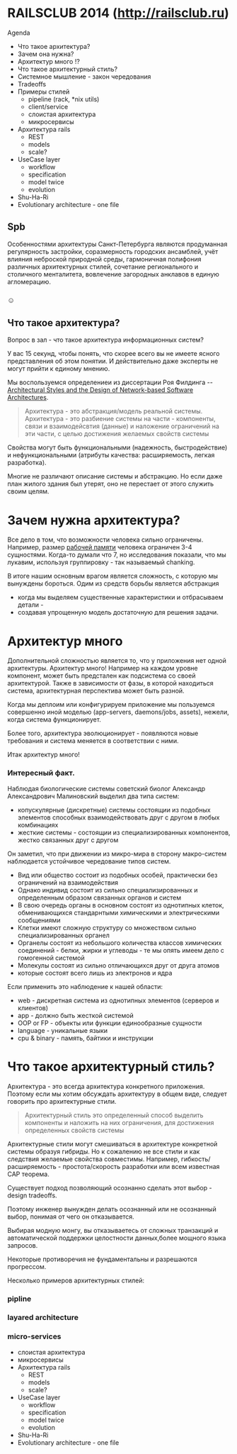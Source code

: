 # RAILSCLUB 2014 (http://railsclub.ru)

Agenda

* Что такое архитектура?
* Зачем она нужна?
* Архитектур много !?
* Что такое архитектурный стиль?
* Системное мышление - закон чередования
* Tradeoffs
* Примеры стилей
  * pipeline (rack, *nix utils)
  * client/service
  * слоистая архитектура
  * микросервисы
* Архитектура rails
  * REST
  * models
  * scale?
* UseCase layer
  * workflow
  * specification
  * model twice
  * evolution
* Shu-Ha-Ri
* Evolutionary architecture - one file


## Spb

Особенностями архитектуры Санкт-Петербурга являются продуманная регулярность застройки, соразмерность городских ансамблей, учёт влияния неброской природной среды, гармоничная полифония различных архитектурных стилей, сочетание регионального и столичного менталитета, вовлечение загородных анклавов в единую агломерацию.

### &#9786;

## Что такое архитектура?

Вопрос в зал - что такое архитектура информационных систем?

У вас 15 секунд, чтобы понять, что скорее всего вы не имеете ясного представления
об этом понятии. И действительно даже эксперты не могут прийти к единому мнению.

Мы воспользуемся определениеи из диссертации Роя Филдинга -- [Architectural Styles and
the Design of Network-based Software Architectures](http://www.ics.uci.edu/~fielding/pubs/dissertation/top.htm).

> Архитектура - это абстракция/модель реальной системы.
> Архитектура - это разбиение системы на части - компоненты, связи и взаимодейсвтия (данные)
> и наложение ограничений на эти части, с целью достижения желаемых свойств системы

Свойства могут быть функциональными (надежность, быстродействие) 
и нефункциональными (атрибуты качества: расширяемость, легкая разработка).

Многие не различают описание системы и абстракцию. 
Но если даже план жилого здания был утерят, 
оно не перестает от этого служить своим целям.


# Зачем нужна архитектура?

Все дело в том, что возможности человека сильно ограничены.
Например, размер [рабочей памяти](http://en.wikipedia.org/wiki/Working_memory)
человека ограничен 3-4 сущностями.
Когда-то думали что 7, но исследования показали, что мы лукавим, используя
группировку - так называемый chanking.

В итоге нашим основным врагом является сложность, c которую 
мы вынуждены бороться. Одим из средств борьбы является абстракция
- когда мы выделяем существенные характеристики и отбрасываем детали -
- создавая упрощенную модель достаточную для решения задачи.

# Архитектур много

Дополнительной сложностью является то, что у приложения нет одной архитектуры.
Архитектур много! Например на каждом уровне компонент, может быть предстален как
подсистема со своей архитектурой. Также в зависимости от фазы, в которой находиться система,
архитектурная перспектива может быть разной. 

Когда мы деплоим или конфигурируем приложение мы пользуемся
совершенно иной моделью (app-servers, daemons/jobs, assets), нежели, когда система функционирует.

Более того, архитектура эволюционирует - появляются новые требования и 
система меняется в соответствии с ними.

Итак архитектур много!

### Интересный факт. 

Наблюдая биологические системы советский биолог Александр Александрович Малиновский выделил два типа систем:
  * копускулярные (дискретные) системы состоящии из подобных элементов способных взаимодействовать друг с другом в любых комбинациях
  * жесткие системы - состоящии из специализированных компонентов, жестко связанных друг с другом

Он заметил, что при движении из микро-мира в сторону макро-систем наблюдается устойчивое чередование типов систем.

* Вид или общество состоит из подобных особей, практически без ограничений на взаимодействия
* Однако индивид состоит из сильно специализированных и определенным образом связанных органов и систем
* В свою очередь органы в основном состоят из однотипных клеток, обменивающихся стандарнтыми химическими и электрическими сообщениями
* Клетки имеют сложную структуру со множеством сильно специализированных органел
* Органелы состоят из небольшого количества классов химических соединений - белки, жирки и углеводы - те мы опять имеем дело с гомогенной системой
* Молекулы состоят из сильно отличающихся друг от друга атомов
* которые состоят всего лишь из электронов и ядра

Если применить это наблюдение к нашей области:

* web - дискретная система из однотипных элементов (серверов и клиентов)
* app - должно быть жесткой системой
* OOP or FP - объекты или функции единообразные сущности
* language - уникальные языки
* сpu & binary - память, байтики и инструкции

# Что такое архитектурный стиль?

Архитектура - это всегда архитектура конкретного приложения.
Поэтому если мы хотим обсуждать архитектуру в общем виде, следует говорить про 
архитектурные стили.

> Архитектурный стиль это определенный способ выделить компоненты и наложить
> на них ограничения, для достижения определенных свойств системы

Архитектурные стили могут смешиваться в архитектуре конкретной системы образуя гибриды.
Но к сожалению не все стили и как следствия желаемые свойства совместимы.
Например, гибкость/расширяемость - простота/скорость разработки или всем известная CAP теорема.

Существует подход позволяющий осознанно сделать этот выбор - design tradeoffs.

Поэтому инженер вынужден делать осознанный или не осознанный выбор, понимая от чего он отказывается.

Выбирая модную монгу, вы отказываетесь от сложных транзакций и автоматической поддержки 
целостности данных,более мощного языка запросов.

Некоторые противоречия не фундаментальны и разрешаются прогрессом.

Несколько примеров архитектурных стилей:

### pipline
### layared architecture
### micro-services


  * слоистая архитектура
  * микросервисы
* Архитектура rails
  * REST
  * models
  * scale?
* UseCase layer
  * workflow
  * specification
  * model twice
  * evolution
* Shu-Ha-Ri
* Evolutionary architecture - one file
